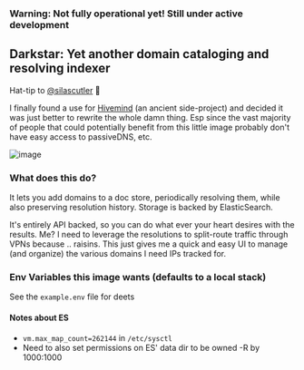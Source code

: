 ### Warning: Not fully operational yet! Still under active development

## Darkstar: Yet another domain cataloging and resolving indexer
Hat-tip to [@silascutler](https://github.com/silascutler) :beers:

I finally found a use for [Hivemind]() (an ancient side-project) and decided it was just better to rewrite the whole damn thing. Esp since the vast majority of people that could potentially benefit from this little image probably don't have easy access to passiveDNS, etc.

![image](https://user-images.githubusercontent.com/2020115/85961728-70edc200-b97a-11ea-8f5e-446aaa0add11.png)

### What does this do?
It lets you add domains to a doc store, periodically resolving them, while also preserving resolution history. Storage is backed by ElasticSearch.

It's entirely API backed, so you can do what ever your heart desires with the results. Me? I need to leverage the resolutions to split-route traffic through VPNs because .. raisins. This just gives me a quick and easy UI to manage (and organize) the various domains I need IPs tracked for.

### Env Variables this image wants (defaults to a local stack)

See the `example.env` file for deets

#### Notes about ES
- `vm.max_map_count=262144` in `/etc/sysctl`
- Need to also set permissions on ES' data dir to be owned -R by 1000:1000